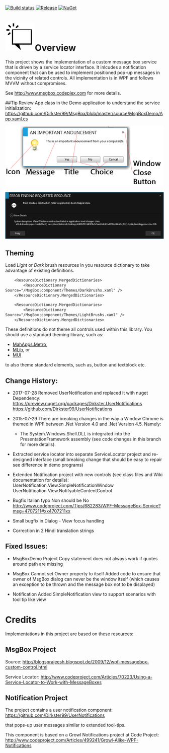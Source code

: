[![Build status](https://ci.appveyor.com/api/projects/status/0fsqyn7spal3ir2k?svg=true)](https://ci.appveyor.com/project/Dirkster99/msgbox)
[![Release](https://img.shields.io/github/release/Dirkster99/MsgBox.svg)](https://github.com/Dirkster99/MsgBox/releases/latest)
[![NuGet](https://img.shields.io/nuget/dt/Dirkster.MsgBox.svg)](http://nuget.org/packages/Dirkster.MsgBox)

<h1><img src="https://github.com/Dirkster99/Docu/blob/master/MsgBox/ProjectIcon.png"/>Overview</h1>

This project shows the implementation of a custom message box service that is driven by a
service locator interface. It inlcudes a notification component that can be used to implement
positioned pop-up messages in the vicinity of related controls. All implementation is in WPF
and follows MVVM without compromises.

See http://www.msgbox.codeplex.com for more details.

##Tip
Review App class in the Demo application to understand the service initialization:
https://github.com/Dirkster99/MsgBox/blob/master/source/MsgBoxDemo/App.xaml.cs

![Basic Terminilogy Screenshot](https://github.com/Dirkster99/Docu/blob/master/MsgBox/BasicTerminology.png?raw=true)

![Dark Sample Screenshot](https://github.com/Dirkster99/Docu/blob/master/MsgBox/DarkMessageBoxSample.png?raw=true)

## Theming

Load *Light* or *Dark* brush resources in you resource dictionary to take advantage of existing definitions.

```XAML
    <ResourceDictionary.MergedDictionaries>
        <ResourceDictionary Source="/MsgBox;component/Themes/DarkBrushs.xaml" />
    </ResourceDictionary.MergedDictionaries>
```

```XAML
    <ResourceDictionary.MergedDictionaries>
        <ResourceDictionary Source="/MsgBox;component/Themes/LightBrushs.xaml" />
    </ResourceDictionary.MergedDictionaries>
```

These definitions do not theme all controls used within this library. You should use a standard theming library, such as:
- [MahApps.Metro](https://github.com/MahApps/MahApps.Metro),
- [MLib](https://github.com/Dirkster99/MLib), or
- [MUI](https://github.com/firstfloorsoftware/mui)

to also theme standard elements, such as, button and textblock etc.

## Change History:

- 2017-07-28
  Removed UserNotification and replaced it with nuget Dependency:
  https://preview.nuget.org/packages/Dirkster.UserNotifications
  https://github.com/Dirkster99/UserNotifications

- 2015-07-29
  There are breaking changes in the way a Window Chrome is themed in WPF between .Net Version 4.0
  and .Net Version 4.5. Namely:
  - The System.Windows.Shell.DLL is integrated into the PresentationFramework assembly
    (see code changes in this branch for more details).

- Extracted service locator into separate ServiceLocator project and re-designed interface
  (small breaking change that should be easy to repair see difference in demo programs)

- Extended Notification project with new controls (see class files and Wiki documentation for details):
  UserNotification.View.SimpleNotificationWindow
  UserNotification.View.NotifyableContentControl

- Bugfix Italian typo Non should be No
  http://www.codeproject.com/Tips/682283/WPF-MessageBox-Service?msg=4707211#xx4707211xx

- Small bugfix in Dialog - View focus handling

- Correction in 2 Hindi translation strings

## Fixed Issues:

- MsgBoxDemo Project
  Copy statement does not always work if quotes around path are missing

- MsgBox
  Cannot set Owner property to itself
  Added code to ensure that owner of MsgBox dialog can never be the window itself
  (which causes an exception to be thrown and the message box not to be displayed)

- Notification
  Added SimpleNotification view to support scenarios with tool tip like view

# Credits

Implementations in this project are based on these resources:

## MsgBox Project
Source:
http://blogsprajeesh.blogspot.de/2009/12/wpf-messagebox-custom-control.html

Service Locator:
http://www.codeproject.com/Articles/70223/Using-a-Service-Locator-to-Work-with-MessageBoxes

## Notification Project

The project contains a user notification component:
https://github.com/Dirkster99/UserNotifications

that pops-up user messages similar to extended tool-tips.

This component is based on a Growl Notifications project at Code Project:
http://www.codeproject.com/Articles/499241/Growl-Alike-WPF-Notifications
